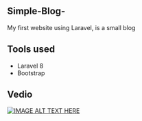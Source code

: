 ##  Simple-Blog-


My first website using Laravel, is a small blog

## Tools used
- Laravel 8
- Bootstrap


## Vedio
[![IMAGE ALT TEXT HERE](https://img.youtube.com/vi/E7FYYzG1Q6s/0.jpg)](https://www.youtube.com/watch?v=E7FYYzG1Q6s)
